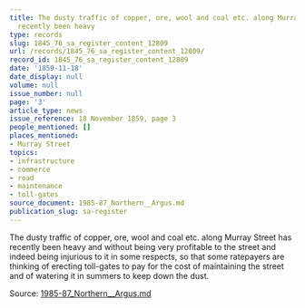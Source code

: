 ```yaml
---
title: The dusty traffic of copper, ore, wool and coal etc. along Murray Street has
  recently been heavy
type: records
slug: 1845_76_sa_register_content_12809
url: /records/1845_76_sa_register_content_12809/
record_id: 1845_76_sa_register_content_12809
date: '1859-11-18'
date_display: null
volume: null
issue_number: null
page: '3'
article_type: news
issue_reference: 18 November 1859, page 3
people_mentioned: []
places_mentioned:
- Murray Street
topics:
- infrastructure
- commerce
- road
- maintenance
- toll-gates
source_document: 1985-87_Northern__Argus.md
publication_slug: sa-register
---
```


The dusty traffic of copper, ore, wool and coal etc. along Murray Street has recently been heavy and without being very profitable to the street and indeed being injurious to it in some respects, so that some ratepayers are thinking of erecting toll-gates to pay for the cost of maintaining the street and of watering it in summers to keep down the dust.

Source: [1985-87_Northern__Argus.md](/downloads/markdown/1985-87_Northern__Argus.md)
